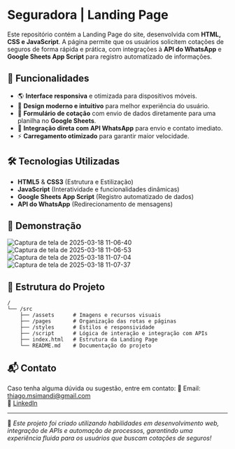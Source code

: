 # Seguradora | Landing Page

Este repositório contém a Landing Page do site, desenvolvida com **HTML, CSS e JavaScript**. A página permite que os usuários solicitem cotações de seguros de forma rápida e prática, com integrações à **API do WhatsApp** e **Google Sheets App Script** para registro automatizado de informações.

## 📌 Funcionalidades
- 🌎 **Interface responsiva** e otimizada para dispositivos móveis.
- 🚀 **Design moderno e intuitivo** para melhor experiência do usuário.
- 📩 **Formulário de cotação** com envio de dados diretamente para uma planilha no **Google Sheets**.
- 📲 **Integração direta com API WhatsApp** para envio e contato imediato.
- ⚡ **Carregamento otimizado** para garantir maior velocidade.

## 🛠️ Tecnologias Utilizadas
- **HTML5** & **CSS3** (Estrutura e Estilização)
- **JavaScript** (Interatividade e funcionalidades dinâmicas)
- **Google Sheets App Script** (Registro automatizado de dados)
- **API do WhatsApp** (Redirecionamento de mensagens)

## 📸 Demonstração

![Captura de tela de 2025-03-18 11-06-40](https://github.com/user-attachments/assets/458f654d-8f85-4f6e-9dab-90f23ab577af)
![Captura de tela de 2025-03-18 11-06-53](https://github.com/user-attachments/assets/96b5a3d0-a1e4-40a3-a67d-2da267b4a9b3)
![Captura de tela de 2025-03-18 11-07-04](https://github.com/user-attachments/assets/9064cd2e-ed65-4b60-ba2a-642a4ca83edc)
![Captura de tela de 2025-03-18 11-07-37](https://github.com/user-attachments/assets/16f04d1c-2ef7-4e19-8510-eeb22ae52c82)

## 📂 Estrutura do Projeto
```
/
└── /src
    ├── /assets      # Imagens e recursos visuais
    ├── /pages       # Organização das rotas e páginas
    ├── /styles      # Estilos e responsividade
    ├── /script      # Lógica de interação e integração com APIs
    ├── index.html   # Estrutura da Landing Page
    └── README.md    # Documentação do projeto
```

## 📬 Contato
Caso tenha alguma dúvida ou sugestão, entre em contato:
📧 Email: thiago.msimandi@gmail.com  
💼 [LinkedIn]([https://www.linkedin.com/in/thiagomira/])  

---

📌 *Este projeto foi criado utilizando habilidades em desenvolvimento web, integração de APIs e automação de processos, garantindo uma experiência fluida para os usuários que buscam cotações de seguros!*

